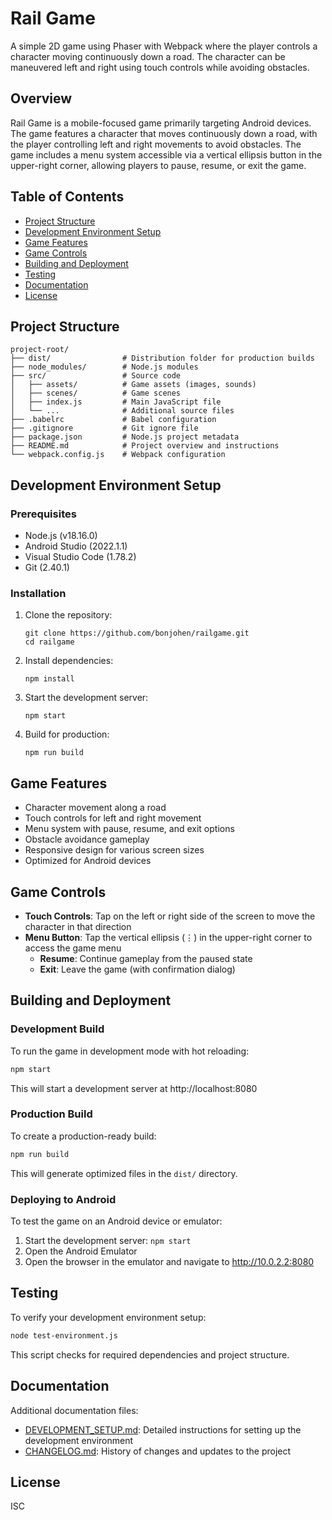 # Rail Game

A simple 2D game using Phaser with Webpack where the player controls a character moving continuously down a road. The character can be maneuvered left and right using touch controls while avoiding obstacles.

## Overview

Rail Game is a mobile-focused game primarily targeting Android devices. The game features a character that moves continuously down a road, with the player controlling left and right movements to avoid obstacles. The game includes a menu system accessible via a vertical ellipsis button in the upper-right corner, allowing players to pause, resume, or exit the game.

## Table of Contents

- [Project Structure](#project-structure)
- [Development Environment Setup](#development-environment-setup)
- [Game Features](#game-features)
- [Game Controls](#game-controls)
- [Building and Deployment](#building-and-deployment)
- [Testing](#testing)
- [Documentation](#documentation)
- [License](#license)

## Project Structure

```
project-root/
├── dist/                # Distribution folder for production builds
├── node_modules/        # Node.js modules
├── src/                 # Source code
│   ├── assets/          # Game assets (images, sounds)
│   ├── scenes/          # Game scenes
│   ├── index.js         # Main JavaScript file
│   └── ...              # Additional source files
├── .babelrc             # Babel configuration
├── .gitignore           # Git ignore file
├── package.json         # Node.js project metadata
├── README.md            # Project overview and instructions
└── webpack.config.js    # Webpack configuration
```

## Development Environment Setup

### Prerequisites

- Node.js (v18.16.0)
- Android Studio (2022.1.1)
- Visual Studio Code (1.78.2)
- Git (2.40.1)

### Installation

1. Clone the repository:
   ```
   git clone https://github.com/bonjohen/railgame.git
   cd railgame
   ```

2. Install dependencies:
   ```
   npm install
   ```

3. Start the development server:
   ```
   npm start
   ```

4. Build for production:
   ```
   npm run build
   ```

## Game Features

- Character movement along a road
- Touch controls for left and right movement
- Menu system with pause, resume, and exit options
- Obstacle avoidance gameplay
- Responsive design for various screen sizes
- Optimized for Android devices

## Game Controls

- **Touch Controls**: Tap on the left or right side of the screen to move the character in that direction
- **Menu Button**: Tap the vertical ellipsis (⋮) in the upper-right corner to access the game menu
  - **Resume**: Continue gameplay from the paused state
  - **Exit**: Leave the game (with confirmation dialog)

## Building and Deployment

### Development Build

To run the game in development mode with hot reloading:

```bash
npm start
```

This will start a development server at http://localhost:8080

### Production Build

To create a production-ready build:

```bash
npm run build
```

This will generate optimized files in the `dist/` directory.

### Deploying to Android

To test the game on an Android device or emulator:

1. Start the development server: `npm start`
2. Open the Android Emulator
3. Open the browser in the emulator and navigate to http://10.0.2.2:8080

## Testing

To verify your development environment setup:

```bash
node test-environment.js
```

This script checks for required dependencies and project structure.

## Documentation

Additional documentation files:

- [DEVELOPMENT_SETUP.md](./DEVELOPMENT_SETUP.md): Detailed instructions for setting up the development environment
- [CHANGELOG.md](./CHANGELOG.md): History of changes and updates to the project

## License

ISC
